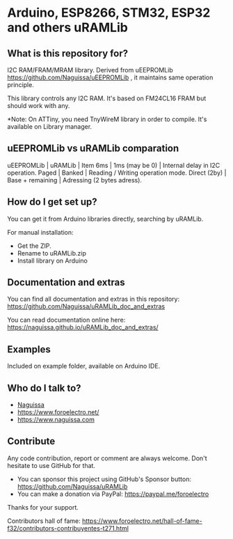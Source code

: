 # Arduino, ESP8266, STM32, ESP32 and others uRAMLib


## What is this repository for?

I2C RAM/FRAM/MRAM library. Derived from uEEPROMLib https://github.com/Naguissa/uEEPROMLib , it maintains same operation principle.

This library controls any I2C RAM. It's based on FM24CL16 FRAM but should work with any.

*Note: On ATTiny, you need TnyWireM library in order to compile. It's available on Library manager.


## uEEPROMLib vs uRAMLib comparation

uEEPROMLib   | uRAMLib          | Item
    6ms      | 1ms (may be 0)   | Internal delay in I2C operation.
    Paged    |   Banked         | Reading / Writing operation mode.
Direct (2by) | Base + remaining | Adressing (2 bytes adress).
  


## How do I get set up?

You can get it from Arduino libraries directly, searching by uRAMLib.

For manual installation:

 * Get the ZIP.
 * Rename to uRAMLib.zip
 * Install library on Arduino



## Documentation and extras

You can find all documentation and extras in this repository: https://github.com/Naguissa/uRAMLib_doc_and_extras

You can read documentation online here: https://naguissa.github.io/uRAMLib_doc_and_extras/



## Examples

Included on example folder, available on Arduino IDE.




## Who do I talk to?

 * [Naguissa](https://github.com/Naguissa)
 * https://www.foroelectro.net/
 * https://www.naguissa.com



## Contribute

Any code contribution, report or comment are always welcome. Don't hesitate to use GitHub for that.


 * You can sponsor this project using GitHub's Sponsor button: https://github.com/Naguissa/uRAMLib
 * You can make a donation via PayPal: https://paypal.me/foroelectro


Thanks for your support.


Contributors hall of fame: https://www.foroelectro.net/hall-of-fame-f32/contributors-contribuyentes-t271.html

